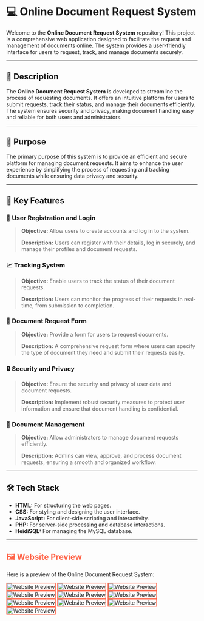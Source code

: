 # 💻 Online Document Request System

Welcome to the **Online Document Request System** repository! This project is a comprehensive web application designed to facilitate the request and management of documents online. The system provides a user-friendly interface for users to request, track, and manage documents securely.

---

## 📄 Description

The **Online Document Request System** is developed to streamline the process of requesting documents. It offers an intuitive platform for users to submit requests, track their status, and manage their documents efficiently. The system ensures security and privacy, making document handling easy and reliable for both users and administrators.

---

## 🎯 Purpose

The primary purpose of this system is to provide an efficient and secure platform for managing document requests. It aims to enhance the user experience by simplifying the process of requesting and tracking documents while ensuring data privacy and security.

---

## 🔑 Key Features

### 🔐 User Registration and Login
> **Objective:** Allow users to create accounts and log in to the system.
>
> **Description:** Users can register with their details, log in securely, and manage their profiles and document requests.

### 📈 Tracking System
> **Objective:** Enable users to track the status of their document requests.
>
> **Description:** Users can monitor the progress of their requests in real-time, from submission to completion.

### 📝 Document Request Form
> **Objective:** Provide a form for users to request documents.
>
> **Description:** A comprehensive request form where users can specify the type of document they need and submit their requests easily.

### 🔒 Security and Privacy
> **Objective:** Ensure the security and privacy of user data and document requests.
>
> **Description:** Implement robust security measures to protect user information and ensure that document handling is confidential.

### 📂 Document Management
> **Objective:** Allow administrators to manage document requests efficiently.
>
> **Description:** Admins can view, approve, and process document requests, ensuring a smooth and organized workflow.

---

## 🛠️ Tech Stack

- **HTML:** For structuring the web pages.
- **CSS:** For styling and designing the user interface.
- **JavaScript:** For client-side scripting and interactivity.
- **PHP:** For server-side processing and database interactions.
- **HeidiSQL:** For managing the MySQL database.

---

<h2 style="color: #FF6347;">🖼️ Website Preview</h2>
<p>Here is a preview of the Online Document Request System:</p>
<img src="img/Login.png" alt="Website Preview" style="border: 2px solid #FF6347;">
<img src="img/Registration.png" alt="Website Preview" style="border: 2px solid #FF6347;">
<img src="img/Landing Page.png" alt="Website Preview" style="border: 2px solid #FF6347;">
<img src="img/Webpage Information.png" alt="Website Preview" style="border: 2px solid #FF6347;">
<img src="img/Login.png" alt="Website Preview" style="border: 2px solid #FF6347;">
<img src="img/Reservation Page.png" alt="Website Preview" style="border: 2px solid #FF6347;">
<img src="img/Reservation Form.png" alt="Website Preview" style="border: 2px solid #FF6347;">
<img src="img/Reservation Form - Pop Up.png" alt="Website Preview" style="border: 2px solid #FF6347;">
<img src="img/Contacts.png" alt="Website Preview" style="border: 2px solid #FF6347;">
<img src="img/Cancel - Pop Up.png" alt="Website Preview" style="border: 2px solid #FF6347;">
